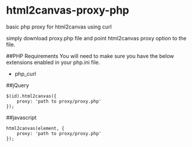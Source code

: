 html2canvas-proxy-php
=====================

basic php proxy for html2canvas using curl


simply download proxy.php file and point html2canvas proxy option to the file.

##PHP Requirements
You will need to make sure you have the below extensions enabled in your php.ini file.

- php_curl

##jQuery

    $(id).html2canvas({
        proxy: 'path to proxy/proxy.php'
    });

##javascript

    html2canvas(element, {
        proxy: 'path to proxy/proxy.php'
    });
